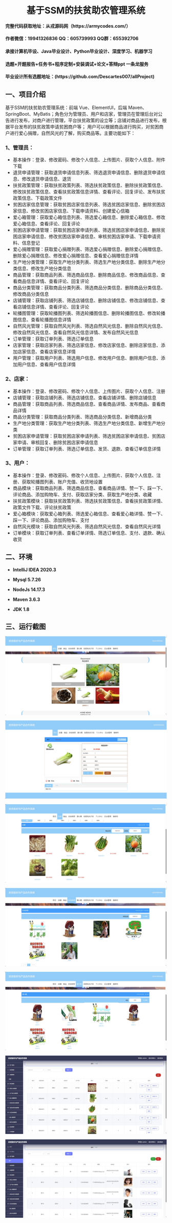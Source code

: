 <p><h1 align="center">基于SSM的扶贫助农管理系统</h1></p>

<h4> 完整代码获取地址：从戎源码网（https://armycodes.com/） </h4>
<h4> 作者微信：19941326836 QQ：605739993 QQ群：655392706 </h4>
<h4> 承接计算机毕设、Java毕业设计、Python毕业设计、深度学习、机器学习 </h4>
<h4> 选题+开题报告+任务书+程序定制+安装调试+论文+答辩ppt 一条龙服务 </h4>
<h4> 毕业设计所有选题地址：(https://github.com/Descartes007/allProject) </h4>

## 一、项目介绍
基于SSM的扶贫助农管理系统：前端 Vue、ElementUI，后端 Maven、SpringBoot、MyBatis；角色分为管理员、用户和店家，管理员在管理后台对公告进行发布，对商户进行管理，平台扶贫政策的设立等；店铺对商品进行发布，根据平台发布的扶贫政策申请贫困商户等； 用户可以根据商品进行购买，对贫困商户进行爱心捐赠，自然风光的了解，购买商品等。主要功能如下：

### 1、管理员：

- 基本操作：登录、修改密码、修改个人信息、上传图片、获取个人信息、附件下载
- 退货申请管理：获取退货申请信息列表、筛选退货申请信息、删除退货申请信息、修改退货申请信息、退货
- 扶贫政策管理：获取扶贫政策列表、筛选扶贫政策信息、删除扶贫政策信息、修改扶贫政策信息、查看扶贫政策信息详情、查看评论、回复评论、发布扶贫政策信息、下载政策文件
- 贫困店家信息管理：获取贫困店家信息列表、筛选贫困店家信息、删除贫困店家信息、修改贫困店家信息、下载申请资料、创建爱心信箱
- 爱心箱管理：获取爱心箱信息列表、筛选爱心箱信息、删除爱心箱信息、修改爱心箱信息、查看评论、回复评论
- 贫困店家申请管理：获取贫困店家申请列表、筛选贫困店家申请信息、删除贫困店家申请信息、修改贫困店家申请信息、审核贫困店家申请、下载申请资料、信息登记
- 爱心捐赠管理：获取爱心捐赠列表、筛选爱心捐赠信息、删除爱心捐赠信息、删除爱心捐赠信息、修改爱心捐赠信息、查看爱心捐赠信息详情
- 生产地分类管理：获取生产地分类列表、筛选生产地分类信息、删除生产地分类信息、修改生产地分类信息
- 商品管理：获取商品列表、筛选商品信息、删除商品信息、修改商品信息、查看商品信息详情、查看评论、回复评论
- 商品分类管理：获取商品分类列表、筛选商品分类信息、删除商品分类信息、修改商品分类信息
- 店铺管理：获取店铺列表、筛选店铺信息、删除店铺信息、修改店铺信息、查看店铺信息详情、查看评论、回复评论
- 轮播图管理：获取轮播图列表、筛选轮播图信息、删除轮播图信息、修改轮播图信息、查看轮播图信息详情
- 自然风光管理：获取自然风光列表、筛选自然风光信息、删除自然风光信息、修改自然风光信息、查看自然风光信息详情、发布自然风光信息
- 订单管理：获取订单列表、筛选订单信息
- 店家管理：获取店家列表、筛选店家信息、修改店家信息、删除店家信息、添加店家信息、查看店家信息详情
- 用户管理：获取用户列表、筛选用户信息、修改用户信息、删除用户信息、添加用户信息、查看用户信息详情

### 2、店家：

- 基本操作：登录、修改密码、修改个人信息、上传图片、获取个人信息、注册
- 店铺管理：获取店铺列表、筛选店铺信息、查看店铺详情、删除店铺信息
- 商品管理：获取商品列表、筛选商品信息、查看商品详情、发布商品、查看商品详情
- 商品分类管理：获取商品分类列表、筛选商品分类信息、新增商品分类
- 生产地分类管理：获取生产地分类列表、筛选生产地分类信息、新增生产地分类
- 贫困店家申请管理：获取贫困店家申请列表、筛选贫困店家申请信息、贫困店家申请、审核回复、删除贫困店家申请信息
- 订单管理：获取订单列表、筛选订单信息、发货、退款、查看订单信息详情

### 3、用户：

- 基本操作：登录、修改密码、修改个人信息、上传图片、获取个人信息、注册、获取轮播图列表、账户充值、收货地设置
- 商品模块：获取商品列表、筛选商品信息、查看商品详情、赞一下、踩一下、评论商品、添加购物车、支付、获取店家分类、获取生产地分类、收藏
- 扶贫政策模块：获取扶贫政策列表、筛选扶贫政策信息、查看扶贫政策详情、政策文件下载、评论扶贫政策
- 爱心箱模块：获取爱心箱列表、筛选爱心箱信息、查看爱心箱详情、赞一下、踩一下、评论商品、添加购物车、支付
- 自然风光模块：获取自然风光列表、筛选自然风光信息、查看自然风光详情
- 订单模块：获取订单列表、查看订单详情、筛选订单信息、支付、退款、确认收货

## 二、环境

- <b>IntelliJ IDEA 2020.3</b>

- <b>Mysql 5.7.26</b>

- <b>NodeJs 14.17.3</b>

- <b>Maven 3.6.3</b>

- <b>JDK 1.8</b>

## 三、运行截图

![](screenshot/1.png)

![](screenshot/2.png)

![](screenshot/3.png)

![](screenshot/4.png)

![](screenshot/5.png)

![](screenshot/6.png)

![](screenshot/7.png)


